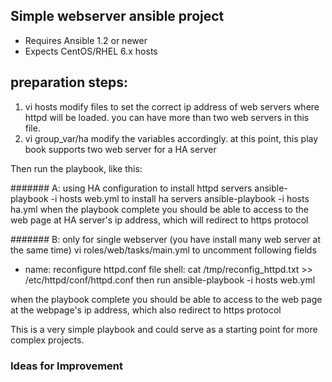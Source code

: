 ## Simple webserver ansible project

- Requires Ansible 1.2 or newer
- Expects CentOS/RHEL 6.x hosts

## preparation steps:
1. vi hosts 
	modify files to set the correct ip address of web servers where httpd will be loaded. you can have more than two web servers in this file.
2. vi group_var/ha
	modify the variables accordingly. at this point, this play book supports two web server for a HA server


Then run the playbook, like this:

####### A: using HA configuration
to install httpd servers 
	ansible-playbook -i hosts web.yml
to install ha servers
	ansible-playbook -i hosts ha.yml
when the playbook complete you should be able to access to the web page at HA server's ip address, which will redirect to https protocol




####### B: only for single webserver (you have install many web server at the same time)
vi roles/web/tasks/main.yml to uncomment following fields
 - name: reconfigure httpd.conf file
   shell: cat /tmp/reconfig_httpd.txt >> /etc/httpd/conf/httpd.conf
then run 
	ansible-playbook -i hosts web.yml

when the playbook complete you should be able to access to the web page at the webpage's ip address, which also redirect to https protocol




This is a very simple playbook and could serve as a starting point for more
complex projects. 

### Ideas for Improvement
